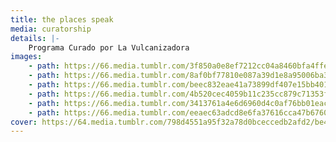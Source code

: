 ```yaml
---
title: the places speak
media: curatorship
details: |-
    Programa Curado por La Vulcanizadora
images:
    - path: https://66.media.tumblr.com/3f850a0e8ef7212cc04a8460bfa4ffea/34156cf9c2161b82-fb/s1280x1920/c6edaa2dbda51cc2049fd2ccf7a9c80ffdfb4d40.jpg
    - path: https://66.media.tumblr.com/8af0bf77810e087a39d1e8a95006ba3f/34156cf9c2161b82-52/s1280x1920/ba19e34f087a87328dbc93e413b9f8a4970cd350.jpg
    - path: https://66.media.tumblr.com/beec832eae41a73899df407e15bb4019/34156cf9c2161b82-c8/s1280x1920/fa5a344dffa82752e7200a2796f590248d09ad3c.jpg
    - path: https://66.media.tumblr.com/4b520cec4059b11c235cc879c71353fc/34156cf9c2161b82-80/s1280x1920/8cb8075af868b3c17b75c42364ae3e3d645a755d.jpg
    - path: https://66.media.tumblr.com/3413761a4e6d6960d4c0af76bb01eac2/34156cf9c2161b82-75/s1280x1920/79ca59bc7df781fe8d9e40e1e3f8b0e9871694d7.jpg
    - path: https://66.media.tumblr.com/eeaec63adcd8e6fa37616cca47b6760b/34156cf9c2161b82-f6/s1280x1920/f1c5c1ae13253c9d044619f5f67bc2cc28b32383.jpg
cover: https://64.media.tumblr.com/798d4551a95f32a78d0bceccedb2afd2/be4b5533c24e292d-18/s1280x1920/3035fb484f3a2836ed85af69981827ede52d91e2.png
---
```

